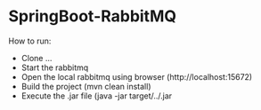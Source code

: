 # SpringBoot-RabbitMQ

How to run:
- Clone ...
- Start the rabbitmq
- Open the local rabbitmq using browser (http://localhost:15672)
- Build the project (mvn clean install)
- Execute the .jar file (java -jar target/../.jar
